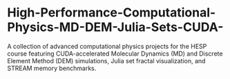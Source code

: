 # High-Performance-Computational-Physics-MD-DEM-Julia-Sets-CUDA-
A collection of advanced computational physics projects for the HESP course featuring CUDA-accelerated Molecular Dynamics (MD) and Discrete Element Method (DEM) simulations, Julia set fractal visualization, and STREAM memory benchmarks. 
